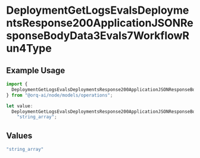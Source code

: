 # DeploymentGetLogsEvalsDeploymentsResponse200ApplicationJSONResponseBodyData3Evals7WorkflowRun4Type

## Example Usage

```typescript
import {
  DeploymentGetLogsEvalsDeploymentsResponse200ApplicationJSONResponseBodyData3Evals7WorkflowRun4Type,
} from "@orq-ai/node/models/operations";

let value:
  DeploymentGetLogsEvalsDeploymentsResponse200ApplicationJSONResponseBodyData3Evals7WorkflowRun4Type =
    "string_array";
```

## Values

```typescript
"string_array"
```